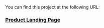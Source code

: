 You can find this project at the following URL:

### [Product Landing Page](https://totalconsciousness.github.io/product_landing_page/)
